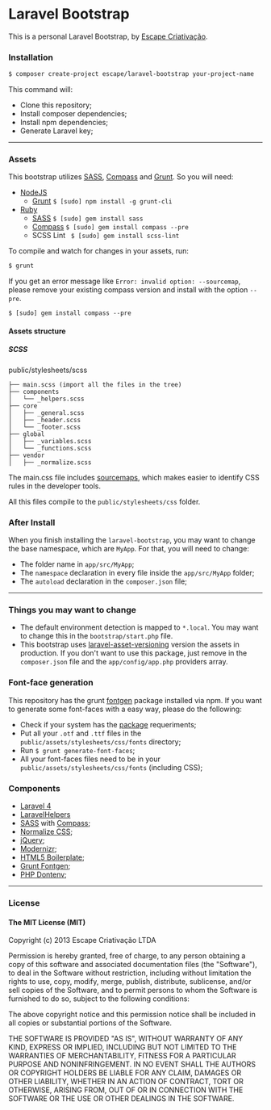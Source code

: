 # Laravel Bootstrap

This is a personal Laravel Bootstrap, by [Escape Criativação](http://www.escape.ppg.br).

### Installation

```sh
$ composer create-project escape/laravel-bootstrap your-project-name
```

This command will:

* Clone this repository;
* Install composer dependencies;
* Install npm dependencies;
* Generate Laravel key;

***

### Assets

This bootstrap utilizes [SASS](http://sass-lang.com/), [Compass](http://compass-style.org/) and [Grunt](http://gruntjs.com/). So you will need:

* [NodeJS](http://nodejs.org/)
  * [Grunt](http://gruntjs.com/) `$ [sudo] npm install -g grunt-cli`
* [Ruby](https://www.ruby-lang.org/)
  * [SASS](http://sass-lang.com/) `$ [sudo] gem install sass`
  * [Compass](http://compass-style.org/) `$ [sudo] gem install compass --pre`
  * SCSS Lint ` $ [sudo] gem install scss-lint`

To compile and watch for changes in your assets, run:

```sh
$ grunt
```

If you get an error message like `Error: invalid option: --sourcemap`, please remove your existing compass version and install with the option `--pre`.

```
$ [sudo] gem install compass --pre
```

#### Assets structure

##### SCSS

public/stylesheets/scss
```
├── main.scss (import all the files in the tree)
├── components
│   └── _helpers.scss
├── core
│   ├── _general.scss
│   ├── _header.scss
│   └── _footer.scss
├── global
│   ├── _variables.scss
│   └── _functions.scss
├── vendor
│   ├── _normalize.scss
```

The main.css file includes [sourcemaps](https://developer.chrome.com/devtools/docs/css-preprocessors), which makes easier to identify CSS rules in the developer tools.

All this files compile to the `public/stylesheets/css` folder.

### After Install

When you finish installing the `laravel-bootstrap`, you may want to change the base namespace, which are `MyApp`. For that, you will need to change:

* The folder name in `app/src/MyApp`;
* The `namespace` declaration in every file inside the `app/src/MyApp` folder;
* The `autoload` declaration in the `composer.json` file;

***

### Things you may want to change

* The default environment detection is mapped to `*.local`. You may want to change this in the `bootstrap/start.php` file.
* This bootstrap uses [laravel-asset-versioning](https://github.com/EscapeWork/laravel-asset-versioning) version the assets in production. If you don't want to use this package, just remove in the `composer.json` file and the `app/config/app.php` providers array.

### Font-face generation

This repository has the grunt [fontgen](https://github.com/agentk/grunt-fontgen) package installed via npm. If you want to generate some font-faces with a easy way, please do the following:

* Check if your system has the [package](https://github.com/agentk/grunt-fontgen) requeriments;
* Put all your `.otf` and `.ttf` files in the `public/assets/stylesheets/css/fonts` directory;
* Run `$ grunt generate-font-faces`;
* All your font-faces files need to be in your `public/assets/stylesheets/css/fonts` (including CSS);

### Components

* [Laravel 4](http://laravel.com/)
* [LaravelHelpers](https://github.com/EscapeWork/LaravelHelpers)
* [SASS](http://sass-lang.com/) with [Compass](http://compass-style.org/);
* [Normalize CSS](http://necolas.github.io/normalize.css/);
* [jQuery](http://jquery.com/);
* [Modernizr](http://modernizr.com/);
* [HTML5 Boilerplate](http://html5boilerplate.com/);
* [Grunt Fontgen](https://github.com/agentk/grunt-fontgen);
* [PHP Dontenv](https://github.com/vlucas/phpdotenv);

***

### License

#### The MIT License (MIT)

Copyright (c) 2013 Escape Criativação LTDA

Permission is hereby granted, free of charge, to any person obtaining a copy
of this software and associated documentation files (the "Software"), to deal
in the Software without restriction, including without limitation the rights
to use, copy, modify, merge, publish, distribute, sublicense, and/or sell
copies of the Software, and to permit persons to whom the Software is
furnished to do so, subject to the following conditions:

The above copyright notice and this permission notice shall be included in
all copies or substantial portions of the Software.

THE SOFTWARE IS PROVIDED "AS IS", WITHOUT WARRANTY OF ANY KIND, EXPRESS OR
IMPLIED, INCLUDING BUT NOT LIMITED TO THE WARRANTIES OF MERCHANTABILITY,
FITNESS FOR A PARTICULAR PURPOSE AND NONINFRINGEMENT. IN NO EVENT SHALL THE
AUTHORS OR COPYRIGHT HOLDERS BE LIABLE FOR ANY CLAIM, DAMAGES OR OTHER
LIABILITY, WHETHER IN AN ACTION OF CONTRACT, TORT OR OTHERWISE, ARISING FROM,
OUT OF OR IN CONNECTION WITH THE SOFTWARE OR THE USE OR OTHER DEALINGS IN
THE SOFTWARE.
